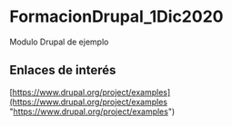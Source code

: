 # FormacionDrupal_1Dic2020

Modulo Drupal de ejemplo

## Enlaces de interés

[https://www.drupal.org/project/examples](https://www.drupal.org/project/examples "https://www.drupal.org/project/examples")